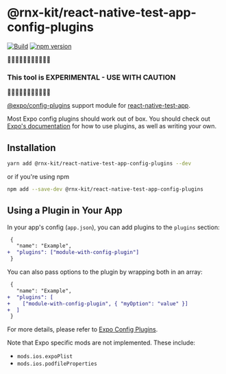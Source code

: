 # @rnx-kit/react-native-test-app-config-plugins

[![Build](https://github.com/microsoft/rnx-kit/actions/workflows/build.yml/badge.svg)](https://github.com/microsoft/rnx-kit/actions/workflows/build.yml)
[![npm version](https://img.shields.io/npm/v/@rnx-kit/react-native-test-app-config-plugins)](https://www.npmjs.com/package/@rnx-kit/react-native-test-app-config-plugins)

🚧🚧🚧🚧🚧🚧🚧🚧🚧🚧🚧

### This tool is EXPERIMENTAL - USE WITH CAUTION

🚧🚧🚧🚧🚧🚧🚧🚧🚧🚧🚧

[@expo/config-plugins](https://docs.expo.dev/guides/config-plugins/) support
module for
[react-native-test-app](https://github.com/microsoft/react-native-test-app).

Most Expo config plugins should work out of box. You should check out
[Expo's documentation](https://docs.expo.dev/guides/config-plugins/) for how to
use plugins, as well as writing your own.

## Installation

```sh
yarn add @rnx-kit/react-native-test-app-config-plugins --dev
```

or if you're using npm

```sh
npm add --save-dev @rnx-kit/react-native-test-app-config-plugins
```

## Using a Plugin in Your App

In your app's config (`app.json`), you can add plugins to the `plugins` section:

```diff
 {
   "name": "Example",
+  "plugins": ["module-with-config-plugin"]
 }
```

You can also pass options to the plugin by wrapping both in an array:

```diff
 {
   "name": "Example",
+  "plugins": [
+    ["module-with-config-plugin", { "myOption": "value" }]
+  ]
 }
```

For more details, please refer to
[Expo Config Plugins](https://docs.expo.dev/guides/config-plugins/#using-a-plugin-in-your-app).

Note that Expo specific mods are not implemented. These include:

- `mods.ios.expoPlist`
- `mods.ios.podfileProperties`
